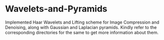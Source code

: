 # Wavelets-and-Pyramids
Implemented Haar Wavelets and Lifting scheme for Image Compression and Denoising, along with Gaussian and Laplacian pyramids. Kindly refer to the corresponding directories for the same to get more information about them.
